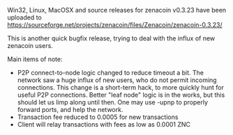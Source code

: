 Win32, Linux, MacOSX and source releases for zenacoin v0.3.23 have been uploaded to
https://sourceforge.net/projects/zenacoin/files/Zenacoin/zenacoin-0.3.23/

This is another quick bugfix release, trying to deal with the influx of new zenacoin users.

Main items of note:

* P2P connect-to-node logic changed to reduce timeout a bit.  The network saw a huge influx of new users, who do not permit incoming connections.  This change is a short-term hack, to more quickly hunt for useful P2P connections.  Better "leaf node" logic is in the works, but this should let us limp along until then.  One may use -upnp to properly forward ports, and help the network.
* Transaction fee reduced to 0.0005 for new transactions
* Client will relay transactions with fees as low as 0.0001 ZNC
